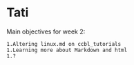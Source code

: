 # Tati
Main objectives for week 2:

    1.Altering linux.md on ccbl_tutorials
    1.Learning more about Markdown and html
    1.?
